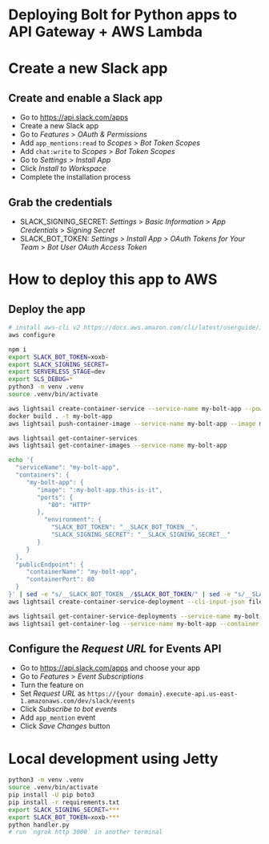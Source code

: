 # Deploying Bolt for Python apps to API Gateway + AWS Lambda

# Create a new Slack app

## Create and enable a Slack app

* Go to https://api.slack.com/apps
* Create a new Slack app
* Go to *Features* > *OAuth & Permissions*
* Add `app_mentions:read` to *Scopes* > *Bot Token Scopes*
* Add `chat:write` to *Scopes* > *Bot Token Scopes*
* Go to *Settings* > *Install App*
* Click *Install to Workspace*
* Complete the installation process

## Grab the credentials

* SLACK_SIGNING_SECRET: *Settings* > *Basic Information* > *App Credentials* > *Signing Secret*
* SLACK_BOT_TOKEN: *Settings* > *Install App* > *OAuth Tokens for Your Team* > *Bot User OAuth Access Token*

# How to deploy this app to AWS

## Deploy the app

```bash
# install aws-cli v2 https://docs.aws.amazon.com/cli/latest/userguide/install-cliv2-mac.html
aws configure

npm i
export SLACK_BOT_TOKEN=xoxb-
export SLACK_SIGNING_SECRET=
export SERVERLESS_STAGE=dev
export SLS_DEBUG=*
python3 -m venv .venv
source .venv/bin/activate

aws lightsail create-container-service --service-name my-bolt-app --power nano --scale 1
docker build . -t my-bolt-app
aws lightsail push-container-image --service-name my-bolt-app --image my-bolt-app:latest --label this-is-it

aws lightsail get-container-services
aws lightsail get-container-images --service-name my-bolt-app

echo '{
  "serviceName": "my-bolt-app",
  "containers": {
     "my-bolt-app": {
        "image": ":my-bolt-app.this-is-it",
        "ports": {
           "80": "HTTP"
        },
          "environment": {
            "SLACK_BOT_TOKEN": "__SLACK_BOT_TOKEN__",
            "SLACK_SIGNING_SECRET": "__SLACK_SIGNING_SECRET__"
        }
     }
  },
  "publicEndpoint": {
     "containerName": "my-bolt-app",
     "containerPort": 80
  }
}' | sed -e "s/__SLACK_BOT_TOKEN__/$SLACK_BOT_TOKEN/" | sed -e "s/__SLACK_SIGNING_SECRET__/${SLACK_SIGNING_SECRET}/" > lc.json
aws lightsail create-container-service-deployment --cli-input-json file://lc.json

aws lightsail get-container-service-deployments --service-name my-bolt-app
aws lightsail get-container-log --service-name my-bolt-app --container-name my-bolt-app
```

## Configure the *Request URL* for Events API

* Go to https://api.slack.com/apps and choose your app
* Go to *Features* > *Event Subscriptions*
* Turn the feature on
* Set *Request URL* as `https://{your domain}.execute-api.us-east-1.amazonaws.com/dev/slack/events`
* Click *Subscribe to bot events*
* Add `app_mention` event
* Click *Save Changes* button

# Local development using Jetty

```bash
python3 -m venv .venv
source .venv/bin/activate
pip install -U pip boto3
pip install -r requirements.txt
export SLACK_SIGNING_SECRET=***
export SLACK_BOT_TOKEN=xoxb-***
python handler.py
# run `ngrok http 3000` in another terminal
```